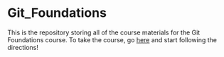 Git_Foundations
===============

This is the repository storing all of the course materials for the Git Foundations course. To take the course, go [here](https://travis-gray.github.io/Ext_Git_Foundations/) and start following the directions!

